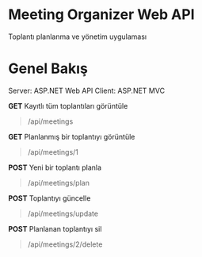 # Meeting Organizer Web API
Toplantı planlanma ve yönetim uygulaması

# Genel Bakış
Server: ASP.NET Web API
Client: ASP.NET MVC

**GET** Kayıtlı tüm toplantıları görüntüle
> /api/meetings

**GET** Planlanmış bir toplantıyı görüntüle
> /api/meetings/1

**POST** Yeni bir toplantı planla
> /api/meetings/plan

**POST** Toplantıyı güncelle
> /api/meetings/update

**POST** Planlanan toplantıyı sil
> /api/meetings/2/delete
